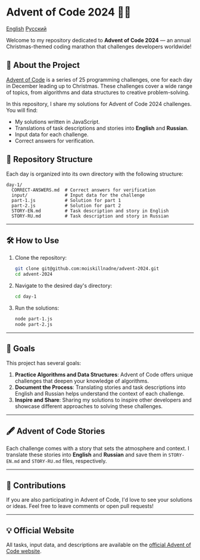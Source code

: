 
# Advent of Code 2024 🎄✨

[English](README.md)
[Русский](README-RU.md)

Welcome to my repository dedicated to **Advent of Code 2024** — an annual Christmas-themed coding marathon that challenges developers worldwide!

## 📖 About the Project
[Advent of Code](https://adventofcode.com/) is a series of 25 programming challenges, one for each day in December leading up to Christmas. These challenges cover a wide range of topics, from algorithms and data structures to creative problem-solving.

In this repository, I share my solutions for Advent of Code 2024 challenges. You will find:
- My solutions written in JavaScript.
- Translations of task descriptions and stories into **English** and **Russian**.
- Input data for each challenge.
- Correct answers for verification.

## 🚀 Repository Structure
Each day is organized into its own directory with the following structure:

```
day-1/
  CORRECT-ANSWERS.md  # Correct answers for verification
  input/              # Input data for the challenge
  part-1.js           # Solution for part 1
  part-2.js           # Solution for part 2
  STORY-EN.md         # Task description and story in English
  STORY-RU.md         # Task description and story in Russian
```

---

## 🛠️ How to Use
1. Clone the repository:
   ```bash
   git clone git@github.com:moiskillnadne/advent-2024.git
   cd advent-2024
   ```
2. Navigate to the desired day's directory:
   ```bash
   cd day-1
   ```
3. Run the solutions:
   ```bash
   node part-1.js
   node part-2.js
   ```

---

## 🌟 Goals
This project has several goals:
1. **Practice Algorithms and Data Structures**: Advent of Code offers unique challenges that deepen your knowledge of algorithms.
2. **Document the Process**: Translating stories and task descriptions into English and Russian helps understand the context of each challenge.
3. **Inspire and Share**: Sharing my solutions to inspire other developers and showcase different approaches to solving these challenges.

---

## 🖋️ Advent of Code Stories
Each challenge comes with a story that sets the atmosphere and context. I translate these stories into **English** and **Russian** and save them in `STORY-EN.md` and `STORY-RU.md` files, respectively.

---

## 🤝 Contributions
If you are also participating in Advent of Code, I'd love to see your solutions or ideas. Feel free to leave comments or open pull requests!

---

## 💡 Official Website
All tasks, input data, and descriptions are available on the [official Advent of Code website](https://adventofcode.com/2024).
